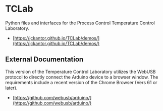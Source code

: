 # TCLab
Python files and interfaces for the Process Control Temperature Control Laboratory.

* [https://jckantor.github.io/TCLab/demos/](https://jckantor.github.io/TCLab/demos/)

## External Documentation

This version of the Temperature Control Laboratory utilizes the WebUSB protocol to directly connect the Arduino device
to a browser window. The requirements include a recent version of the Chrome Browser (Vers 61 or later).

* [https://github.com/webusb/arduino/](https://github.com/webusb/arduino/)
